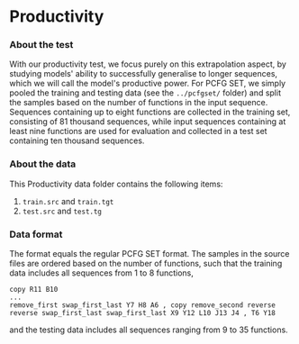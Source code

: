 # Productivity

### About the test

With our productivity test, we focus purely on this extrapolation aspect, by studying models' ability to successfully generalise to longer sequences, which we will call the model's productive power.
For PCFG SET, we simply pooled the training and testing data (see the `../pcfgset/` folder) and split the samples based on the number of functions in the input sequence.
Sequences containing up to eight functions are collected in the training set, consisting of 81 thousand sequences, while input sequences containing at least nine functions are used for evaluation and collected in a test set containing ten thousand sequences.

### About the data

This Productivity data folder contains the following items:
1. `train.src` and `train.tgt`
2. `test.src` and `test.tg`

### Data format

The format equals the regular PCFG SET format. The samples in the source files are ordered based on the number of functions, such that the training data includes all sequences from 1 to 8 functions,

```
copy R11 B10
...
remove_first swap_first_last Y7 H8 A6 , copy remove_second reverse reverse swap_first_last swap_first_last X9 Y12 L10 J13 J4 , T6 Y18
```

and the testing data includes all sequences ranging from 9 to 35 functions.